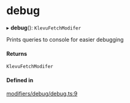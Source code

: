 # debug
      
▸ **debug**(): `KlevuFetchModifer`

Prints queries to console for easier debugging

#### Returns

`KlevuFetchModifer`

#### Defined in

[modifiers/debug/debug.ts:9](https://github.com/klevultd/frontend-sdk/blob/d712c6c/packages/klevu-core/src/modifiers/debug/debug.ts#L9)

